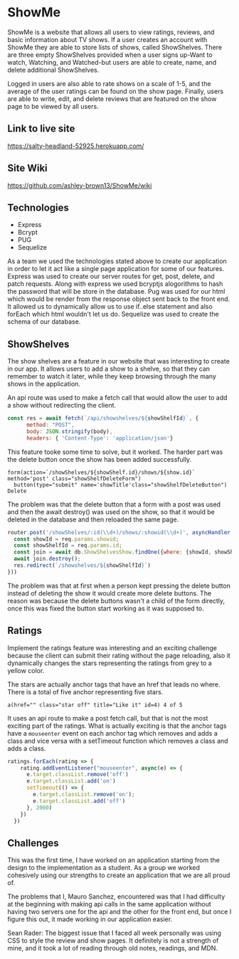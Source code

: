 # ShowMe

ShowMe is a website that allows all users to view ratings, reviews, and basic information about TV shows. If a user creates an account with ShowMe they are able to store lists of shows, called ShowShelves. There are three empty ShowShelves provided when a user signs up-Want to watch, Watching, and Watched-but users are able to create, name, and delete additional ShowShelves.

Logged in users are also able to rate shows on a scale of 1-5, and the average of the user ratings can be found on the show page. Finally, users are able to write, edit, and delete reviews that are featured on the show page to be viewed by all users.

## Link to live site
 https://salty-headland-52925.herokuapp.com/


## Site Wiki
https://github.com/ashley-brown13/ShowMe/wiki


## Technologies
* Express
* Bcrypt
* PUG
* Sequelize

As a team we used the technologies stated above to create our application in order to let it act like a single page application for some of our features. Express was used to create our server routes for get, post, delete, and patch requests. Along with express we used bcryptjs alogorithms to hash the password that will be store in the database. Pug was used for our html which would be render from the response object sent back to the front end. It allowed us to dynamically allow us to use if..else statement and also forEach which html wouldn't let us do. Sequelize was used to create the schema of our database.


## ShowShelves
The show shelves are a feature in our website that was interesting to create in our app. It allows users to add a show to a shelve, so that they can remember to watch it later, while they keep browsing through the many shows in the application.

An api route was used to make a fetch call that would allow the user to add a show without redirecting the client.
```js
const res = await fetch(`/api/showshelves/${showShelfId}`, {
      method: "POST",
      body: JSON.stringify(body),
      headers: { 'Content-Type': 'application/json'}
```

This feature tooke some time to solve, but it worked. The harder part was the delete button once the show has been added successfully.

```pug
form(action=`/showShelves/${showShelf.id}/shows/${show.id}` method='post' class="showShelfDeleteForm")
  button(type="submit" name='showTitle'class="showShelfDeleteButton") Delete
```

The problem was that the delete button that a form with a post was used and then the await destroy() was used on the show, so that it would be deleted in the database and then reloaded the same page.

```js
router.post('/showShelves/:id(\\d+)/shows/:showid(\\d+)', asyncHandler (async(req, res, next) => {
  const showId = req.params.showid;
  const showShelfId = req.params.id;
  const join = await db.ShowShelvesShow.findOne({where: {showId, showShelfId}})
  await join.destroy();
  res.redirect(`/showshelves/${showShelfId}`)
}))
```
The problem was that at first when a person kept pressing the delete button instead of deleting the show it would create more delete buttons. The reason was because the delete buttons wasn't a child of the form directly, once this was fixed the button start working as it was supposed to.

## Ratings

Implement the ratings feature was interesting and an exciting challenge because the client can submit their rating without the page reloading, also it dynamically changes the stars representing the ratings from grey to a yellow color.

The stars are actually anchor tags that have an href that leads no where. There is a total of five anchor representing five stars.

```pug
a(href="" class="star off" title="Like it" id=4) 4 of 5
```
It uses an api route to make a post fetch call, but that is not the most exciting part of the ratings. What is actually exciting is that the anchor tags have a `mouseenter` event on each anchor tag which removes and adds a class and vice versa with a setTimeout function which removes a class and adds a class.

```js
ratings.forEach(rating => {
    rating.addEventListener("mouseenter", async(e) => {
      e.target.classList.remove('off')
      e.target.classList.add('on')
      setTimeout(() => {
        e.target.classList.remove('on');
        e.target.classList.add('off')
      }, 2000)
    })
  })
```
## Challenges
This was the first time, I have worked on an application starting from the design to the implementation as a student. As a group we worked cohesively using our strengths to create an application that we are all proud of.

The problems that I, Mauro Sanchez, encountered was that I had difficulty at the beginning with making api calls in the same application without having two servers one for the api and the other for the front end, but once I figure this out, it made working in our application easier.

Sean Rader: The biggest issue that I faced all week personally was using CSS to style the review and show pages. It definitely is not a strength of mine, and it took a lot of reading through old notes, readings, and MDN. 
